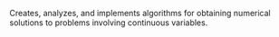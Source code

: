Creates, analyzes, and implements algorithms for obtaining numerical solutions to problems involving continuous variables. 
